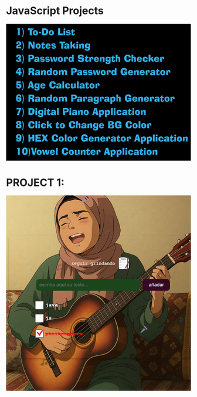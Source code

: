 # JavaScript Projects
![alt text](1-To-do-list/image.png)

# PROJECT 1:
![alt text](1-To-do-list/readme-images/image.png)

